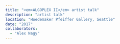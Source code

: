 ```yaml
---
title: "<em>ALGOPLEX II</em> artist talk"
description: "artist talk"
location: "Hoedemaker Pfeiffer Gallery, Seattle"
date: "2017"
collaborators:
  - "Alex Nagy"
---
```

